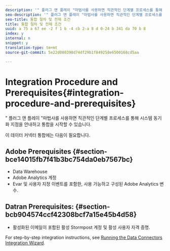 ```yaml
---
description: '" 플러그 앤 플레이 "마법사를 사용하면 직관적인 단계별 프로세스를 통해 시스템 동기화 지점을 안내하고 통합을 시작할 수 있습니다.'
seo-description: '" 플러그 앤 플레이 "마법사를 사용하면 직관적인 단계별 프로세스를 통해 시스템 동기화 지점을 안내하고 통합을 시작할 수 있습니다.'
seo-title: 통합 절차 및 전제 조건
title: 통합 절차 및 전제 조건
uuid: a 75 a 67 ee -2 f 1 b -4 cb 2-a 8 d 0-24 b 341 da 70 b 8
index: y
internal: n
snippet: y
translation-type: tm+mt
source-git-commit: 5e22d080398d74df29b1f849258e6500168cd5aa

---
```



# Integration Procedure and Prerequisites{#integration-procedure-and-prerequisites}

" 플러그 앤 플레이 "마법사를 사용하면 직관적인 단계별 프로세스를 통해 시스템 동기화 지점을 안내하고 통합을 시작할 수 있습니다.

이 데이터 커넥터 통합에는 다음이 필요합니다.

## Adobe Prerequisites {#section-bce14015fb7f41b3bc754da0eb7567bc}

* Data Warehouse
* Adobe Analytics 계정
* Evar 및 사용자 지정 이벤트를 포함한, 사용 가능하고 구성된 Adobe Analytics 변수.

## Datran Prerequisites: {#section-bcb904574ccf42308bcf7a15e45b4d58}

* 활성화된 이메일이 포함된 활성 Stormpost 계정 및 활성 사용자 자격 증명.

For step-by-step integration instructions, see [Running the Data Connectors Integration Wizard](../datran-integration-overview/t-datran-wizard.md#task-72b844fe0f7a44d9acf3eb8f9f7ecb5a).
